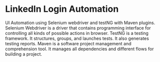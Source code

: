 # LinkedIn Login Automation

UI Automation using Selenium webdriver and testNG with Maven plugins.
Selenium Webdriver is a driver that contains programming interface for controlling all kinds of possible actions in browser.
TestNG is a testing framework. It structures, groups, and launches tests. It also generates testing reports.
Maven is a software project management and comprehension tool. It manages all dependencies and different flows for building a project.
